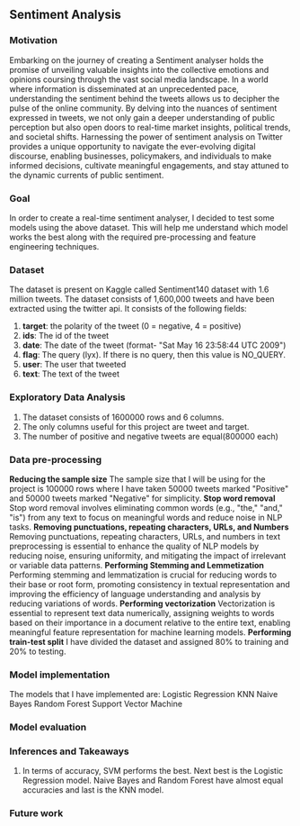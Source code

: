 ## Sentiment Analysis
### Motivation
Embarking on the journey of creating a Sentiment analyser holds the promise of unveiling valuable insights into the collective emotions and opinions coursing through the vast social media landscape. In a world where information is disseminated at an unprecedented pace, understanding the sentiment behind the tweets allows us to decipher the pulse of the online community. By delving into the nuances of sentiment expressed in tweets, we not only gain a deeper understanding of public perception but also open doors to real-time market insights, political trends, and societal shifts. Harnessing the power of sentiment analysis on Twitter provides a unique opportunity to navigate the ever-evolving digital discourse, enabling businesses, policymakers, and individuals to make informed decisions, cultivate meaningful engagements, and stay attuned to the dynamic currents of public sentiment.
### Goal
In order to create a real-time sentiment analyser, I decided to test some models using the above dataset. This will help me understand which model works the best along with the required pre-processing and feature engineering techniques. 
### Dataset
The dataset is present on Kaggle called Sentiment140 dataset with 1.6 million tweets. The dataset consists of 1,600,000 tweets and have been extracted using the twitter api.
It consists of the following fields:
1. **target**: the polarity of the tweet (0 = negative, 4 = positive)
2. **ids**: The id of the tweet
3. **date**: The date of the tweet (format- "Sat May 16 23:58:44 UTC 2009")
4. **flag**: The query (lyx). If there is no query, then this value is NO_QUERY.
5. **user**: The user that tweeted
6. **text**: The text of the tweet 
### Exploratory Data Analysis
1. The dataset consists of 1600000 rows and 6 columns.
2. The only columns useful for this project are tweet and target.
3. The number of positive and negative tweets are equal(800000 each) 
### Data pre-processing
**Reducing the sample size**
The sample size that I will be using for the project is 100000 rows where I have taken 50000 tweets marked "Positive" and 50000 tweets marked "Negative" for simplicity.
**Stop word removal**
Stop word removal involves eliminating common words (e.g., "the," "and," "is") from any text to focus on meaningful words and reduce noise in NLP tasks.
**Removing punctuations, repeating characters, URLs, and Numbers**
Removing punctuations, repeating characters, URLs, and numbers in text preprocessing is essential to enhance the quality of NLP models by reducing noise, ensuring uniformity, and mitigating the impact of irrelevant or variable data patterns.
**Performing Stemming and Lemmetization**
Performing stemming and lemmatization is crucial for reducing words to their base or root form, promoting consistency in textual representation and improving the efficiency of language understanding and analysis by reducing variations of words.
**Performing vectorization**
Vectorization is essential to represent text data numerically, assigning weights to words based on their importance in a document relative to the entire text, enabling meaningful feature representation for machine learning models.
**Performing train-test split**
I have divided the dataset and assigned 80% to training and 20% to testing. 
### Model implementation
The models that I have implemented are:
Logistic Regression
KNN
Naive Bayes
Random Forest
Support Vector Machine
### Model evaluation
### Inferences and Takeaways
1.  In terms of accuracy, SVM performs the best. Next best is the Logistic Regression model. Naive Bayes and Random Forest have almost equal accuracies and last is the KNN model.

### Future work